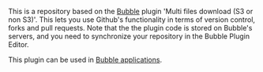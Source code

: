 This is a repository based on the [Bubble](https://bubble.io) plugin 'Multi files download (S3 or non S3)'. This lets you use Github's functionality in terms of version control, forks and pull requests. Note that the the plugin code is stored on Bubble's servers, and you need to synchronize your repository in the Bubble Plugin Editor. 

 This plugin can be used in [Bubble applications](https://bubble.io).